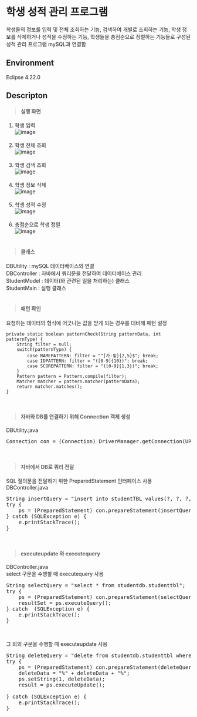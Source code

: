 # 학생 성적 관리 프로그램

학생들의 정보를 입력 및 전체 조회하는 기능, 검색하여 개별로 조회하는 기능, 학생 정보를 삭제하거나 성적을 수정하는 기능, 학생들을 총점순으로 정렬하는 기능들로 구성된 성적 관리 프로그램
mySQL과 연결함
<br>

## Environment
Eclipse 4.22.0

## Descripton
> #### 실행 화면
1. 학생 입력<br>
![image](https://user-images.githubusercontent.com/71351412/162450162-c6ca3b2d-736f-4d17-b0b2-bdc443e3f251.png)
<br><br>
2. 학생 전체 조회<br>
![image](https://user-images.githubusercontent.com/71351412/162450546-5b356ca8-d98d-4bdc-b556-0937b871f44a.png)
<br><br>
3. 학생 검색 조회<br>
![image](https://user-images.githubusercontent.com/71351412/162451355-a72bb8bf-ce75-44e2-b1b1-e962885c15d7.png)
<br><br>
4. 학생 정보 삭제<br>
![image](https://user-images.githubusercontent.com/71351412/162451607-71112417-3226-48e7-ba37-22833a4fd77b.png)
<br><br>
5. 학생 성적 수정<br>
![image](https://user-images.githubusercontent.com/71351412/162451951-7f7f734c-2f2e-48ec-a166-a89b9e0ededf.png)
<br><br>
6. 총점순으로 학생 정렬<br>
![image](https://user-images.githubusercontent.com/71351412/162452028-f2961e74-eb1d-4f8b-8317-1d9596381da1.png)
<br><br>

> #### 클래스
DBUtility : mySQL 데이터베이스와 연결<br>
DBController : 자바에서 쿼리문을 전달하여 데이터베이스 관리<br>
StudentModel : 데이터(와 관련된 일을 처리하는) 클래스<br>
StudentMain : 실행 클래스<br>
<br>

> #### 패턴 확인
요청하는 데이터의 형식에 어긋나는 값을 받게 되는 경우를 대비해 패턴 설정

	private static boolean patternCheck(String patternData, int patternType) {
		String filter = null;
		switch(patternType) {
			case NAMEPATTERN: filter = "^[가-힣]{2,5}$"; break;
			case IDPATTERN: filter = "([0-9]{10})"; break;
			case SCOREPATTERN: filter = "([0-9]{1,3})"; break;
		}
		Pattern pattern = Pattern.compile(filter);
		Matcher matcher = pattern.matcher(patternData);	
		return matcher.matches();
	}

<br>

> #### 자바와 DB를 연결하기 위해 Connection 객체 생성
DBUtility.java
<pre>
Connection con = (Connection) DriverManager.getConnection(URL, userID, userPassword);
</pre>
<br>

> #### 자바에서 DB로 쿼리 전달
SQL 질의문을 전달하기 위한 PreparedStatement 인터페이스 사용<br>
DBController.java
<pre>
String insertQuery = "insert into studentTBL values(?, ?, ?, ?, ?, ?, ?, ?, ?, ?)";
try {
	ps = (PreparedStatement) con.prepareStatement(insertQuery);
} catch (SQLException e) {
	e.printStackTrace();
}
</pre>
<br>

> #### executeupdate 와 executequery
DBController.java<br>
select 구문을 수행할 때 executequery 사용
<pre>
String selectQuery = "select * from studentdb.studenttbl";
try {
	ps = (PreparedStatement) con.prepareStatement(selectQuery);
	resultSet = ps.executeQuery();
} catch  (SQLException e) {
	e.printStackTrace();
}
</pre>
<br>

그 외의 구문을 수행할 때 executeupdate 사용
<pre>
String deleteQuery = "delete from studentdb.studenttbl where id like ?";
try {
	ps = (PreparedStatement) con.prepareStatement(deleteQuery);
	deleteData = "%" + deleteData + "%";
	ps.setString(1, deleteData);
	result = ps.executeUpdate();
			
} catch (SQLException e) {
	e.printStackTrace();
}
</pre>
